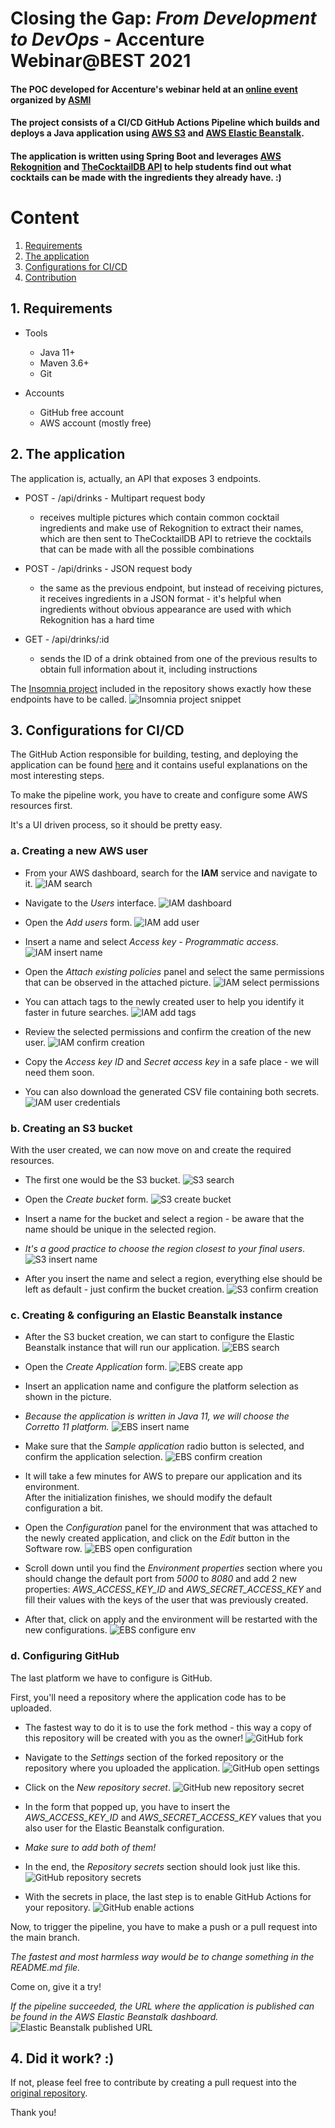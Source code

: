 # Closing the Gap: *From Development to DevOps* - Accenture Webinar@BEST 2021

#### The POC  developed for Accenture's webinar held at an [online event](https://www.facebook.com/events/947557562778278) organized by [ASMI](https://bestbucuresti.ro/)
#### The project consists of a CI/CD GitHub Actions Pipeline which builds and deploys a Java application using [AWS S3](https://aws.amazon.com/s3/) and [AWS Elastic Beanstalk](https://aws.amazon.com/elasticbeanstalk/).
#### The application is written using Spring Boot and leverages [AWS Rekognition](https://aws.amazon.com/rekognition/) and [TheCocktailDB API](https://www.thecocktaildb.com/api.php) to help students find out what cocktails can be made with the ingredients they already have. :)

# Content
1. [Requirements](#1-requirements)
2. [The application](#2-the-application)
3. [Configurations for CI/CD](#3-configurations-for-cicd)
4. [Contribution](#4-did-it-work-)


## 1. Requirements
- Tools
    - Java 11+
    - Maven 3.6+
    - Git
    
- Accounts
    - GitHub free account
    - AWS account (mostly free)


## 2. The application
The application is, actually, an API that exposes 3 endpoints.

- POST - /api/drinks - Multipart request body
    - receives multiple pictures which contain common cocktail ingredients and make use of Rekognition to extract
      their names, which are then sent to TheCocktailDB API to retrieve the cocktails that can be made with all the
      possible combinations

- POST - /api/drinks - JSON request body
    - the same as the previous endpoint, but instead of receiving pictures, it receives ingredients in a JSON format -
      it's helpful when ingredients without obvious appearance are used with which Rekognition has a hard time

- GET - /api/drinks/:id
    - sends the ID of a drink obtained from one of the previous results to obtain full information about it, including
      instructions

The [Insomnia project](./api.json) included in the repository shows exactly how these endpoints have to be called.
![Insomnia project snippet](.screenshots/0.jpg)


## 3. Configurations for CI/CD
The GitHub Action responsible for building, testing, and deploying the application can be
found [here](.github/workflows/ci-cd.yml) and it contains useful explanations on the most interesting steps.

To make the pipeline work, you have to create and configure some AWS resources first.  

It's a UI driven process, so it should be pretty easy.

### a. Creating a new AWS user
- From your AWS dashboard, search for the **IAM** service and navigate to it.
  ![IAM search](.screenshots/1.jpg)

- Navigate to the *Users* interface.
  ![IAM dashboard](.screenshots/2.jpg)

- Open the *Add users* form.
  ![IAM add user](.screenshots/3.jpg)

- Insert a name and select *Access key - Programmatic access*.
  ![IAM insert name](.screenshots/4.jpg)

- Open the *Attach existing policies* panel and select the same permissions that can be observed in the attached picture.
  ![IAM select permissions](.screenshots/5.jpg)

- You can attach tags to the newly created user to help you identify it faster in future searches.
  ![IAM add tags](.screenshots/6.jpg)

- Review the selected permissions and confirm the creation of the new user.
  ![IAM confirm creation](.screenshots/7.jpg)

- Copy the *Access key ID* and *Secret access key* in a safe place - we will need them soon.
- You can also download the generated CSV file containing both secrets.
  ![IAM user credentials](.screenshots/8.jpg)


### b. Creating an S3 bucket
With the user created, we can now move on and create the required resources.

- The first one would be the S3 bucket.
  ![S3 search](.screenshots/9.jpg)

- Open the *Create bucket* form.
  ![S3 create bucket](.screenshots/10.jpg)

- Insert a name for the bucket and select a region - be aware that the name should be unique in the selected region.
- *It's a good practice to choose the region closest to your final users*.
  ![S3 insert name](.screenshots/11.jpg)

- After you insert the name and select a region, everything else should be left as default - just confirm the bucket creation.
![S3 confirm creation](.screenshots/12.jpg)


### c. Creating & configuring an Elastic Beanstalk instance
- After the S3 bucket creation, we can start to configure the Elastic Beanstalk instance that will run our application.
  ![EBS search](.screenshots/13.jpg)

- Open the *Create Application* form.
  ![EBS create app](.screenshots/14.jpg)

- Insert an application name and configure the platform selection as shown in the picture. 
- *Because the application is written in Java 11, we will choose the Corretto 11 platform.*
  ![EBS insert name](.screenshots/15.jpg)

- Make sure that the *Sample application* radio button is selected, and confirm the application selection.
  ![EBS confirm creation](.screenshots/16.jpg)

- It will take a few minutes for AWS to prepare our application and its environment.  
  After the initialization finishes, we should modify the default configuration a bit. 
- Open the *Configuration* panel for the environment that was attached to the newly created application, 
  and click on the *Edit* button in the Software row.
  ![EBS open configuration](.screenshots/17.jpg)

- Scroll down until you find the *Environment properties* section where you should change the default port from *5000*
  to *8080* and add 2 new properties: *AWS_ACCESS_KEY_ID* and *AWS_SECRET_ACCESS_KEY* and fill their values with the keys
  of the user that was previously created.
- After that, click on apply and the environment will be restarted with the new configurations.
  ![EBS configure env](.screenshots/18.jpg)


### d. Configuring GitHub
The last platform we have to configure is GitHub.

First, you'll need a repository where the application code has to be uploaded.

- The fastest way to do it is to use the fork method - this way a copy of this repository will be created with you as the
  owner!
  ![GitHub fork](.screenshots/19.jpg)

- Navigate to the *Settings* section of the forked repository or the repository where you uploaded the application.
  ![GitHub open settings](.screenshots/20.jpg)

- Click on the *New repository secret*.
  ![GitHub new repository secret](.screenshots/21.jpg)

- In the form that popped up, you have to insert the *AWS_ACCESS_KEY_ID* and *AWS_SECRET_ACCESS_KEY* values that you also
  user for the Elastic Beanstalk configuration.

- *Make sure to add both of them!*

- In the end, the *Repository secrets* section should look just like this.
  ![GitHub repository secrets](.screenshots/22.jpg)

- With the secrets in place, the last step is to enable GitHub Actions for your repository.
  ![GitHub enable actions](.screenshots/23.jpg)

Now, to trigger the pipeline, you have to make a push or a pull request into the main branch.

*The fastest and most harmless way would be to change something in the README.md file.* 

Come on, give it a try!

*If the pipeline succeeded, the URL where the application is published can be found in the AWS Elastic Beanstalk dashboard.*
![Elastic Beanstalk published URL](.screenshots/24.jpg)


## 4. Did it work? :)
If not, please feel free to contribute by creating a pull request into the 
[original repository](https://github.com/axbg/workshop-best-2021).

Thank you!
